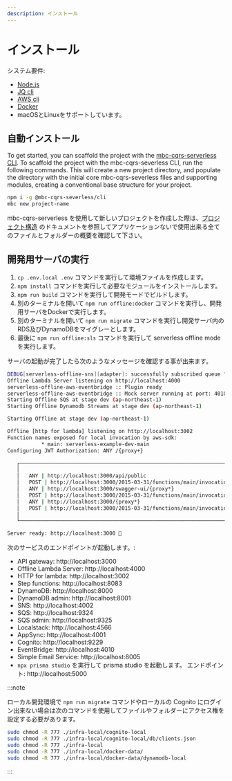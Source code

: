 ```yaml
---
description: インストール
---
```


# インストール

システム要件:

- [Node.js](https://nodejs.org/en/download/package-manager)
- [JQ cli](https://jqlang.github.io/jq/download/)
- [AWS cli](https://docs.aws.amazon.com/cli/latest/userguide/getting-started-install.html)
- [Docker](https://docs.docker.com/engine/install/)
- macOSとLinuxをサポートしています。

## 自動インストール

To get started, you can scaffold the project with the [mbc-cqrs-serverless CLI](./cli.md). To scaffold the project with the mbc-cqrs-severless CLI, run the following commands. This will create a new project directory, and populate the directory with the initial core mbc-cqrs-severless files and supporting modules, creating a conventional base structure for your project.

```bash
npm i -g @mbc-cqrs-severless/cli
mbc new project-name
```

mbc-cqrs-serverless を使用して新しいプロジェクトを作成した際は、[プロジェクト構造](./project-structure.md) のドキュメントを参照してアプリケーションないで使用出来る全てのファイルとフォルダーの概要を確認して下さい。

## 開発用サーバの実行

1. `cp .env.local .env` コマンドを実行して環境ファイルを作成します。
2. `npm install` コマンドを実行して必要なモジュールをインストールします。
3. `npm run build` コマンドを実行して開発モードでビルドします。
4. 別のターミナルを開いて `npm run offline:docker` コマンドを実行し、開発用サーバをDockerで実行します。
5. 別のターミナルを開いて `npm run migrate` コマンドを実行し開発サーバ内のRDS及びDynamoDBをマイグレーとします。
6. 最後に `npm run offline:sls` コマンドを実行して serverless offline mode を実行します。

サーバの起動が完了したら次のようなメッセージを確認する事が出来ます。

```bash
DEBUG[serverless-offline-sns][adapter]: successfully subscribed queue "http://localhost:9324/101010101010/notification-queue" to topic: "arn:aws:sns:ap-northeast-1:101010101010:MySnsTopic"
Offline Lambda Server listening on http://localhost:4000
serverless-offline-aws-eventbridge :: Plugin ready
serverless-offline-aws-eventbridge :: Mock server running at port: 4010
Starting Offline SQS at stage dev (ap-northeast-1)
Starting Offline Dynamodb Streams at stage dev (ap-northeast-1)

Starting Offline at stage dev (ap-northeast-1)

Offline [http for lambda] listening on http://localhost:3002
Function names exposed for local invocation by aws-sdk:
           * main: serverless-example-dev-main
Configuring JWT Authorization: ANY /{proxy+}

   ┌────────────────────────────────────────────────────────────────────────┐
   │                                                                        │
   │   ANY | http://localhost:3000/api/public                               │
   │   POST | http://localhost:3000/2015-03-31/functions/main/invocations   │
   │   ANY | http://localhost:3000/swagger-ui/{proxy*}                      │
   │   POST | http://localhost:3000/2015-03-31/functions/main/invocations   │
   │   ANY | http://localhost:3000/{proxy*}                                 │
   │   POST | http://localhost:3000/2015-03-31/functions/main/invocations   │
   │                                                                        │
   └────────────────────────────────────────────────────────────────────────┘

Server ready: http://localhost:3000 🚀
```

次のサービスのエンドポイントが起動します。:

- API gateway: http://localhost:3000
- Offline Lambda Server: http://localhost:4000
- HTTP for lambda: http://localhost:3002
- Step functions: http://localhost:8083
- DynamoDB: http://localhost:8000
- DynamoDB admin: http://localhost:8001
- SNS: http://localhost:4002
- SQS: http://localhost:9324
- SQS admin: http://localhost:9325
- Localstack: http://localhost:4566
- AppSync: http://localhost:4001
- Cognito: http://localhost:9229
- EventBridge: http://localhost:4010
- Simple Email Service: http://localhost:8005
- `npx prisma studio` を実行して prisma studio を起動します。 エンドポイント: http://localhost:5000

:::note

ローカル開発環境で `npm run migrate` コマンドやローカルの Cognito にログイン出来ない場合は次のコマンドを使用してファイルやフォルダーにアクセス権を設定する必要があります。

```bash
sudo chmod -R 777 ./infra-local/cognito-local
sudo chmod -R 777 ./infra-local/cognito-local/db/clients.json
sudo chmod -R 777 ./infra-local
sudo chmod -R 777 ./infra-local/docker-data/
sudo chmod -R 777 ./infra-local/docker-data/dynamodb-local
```

:::